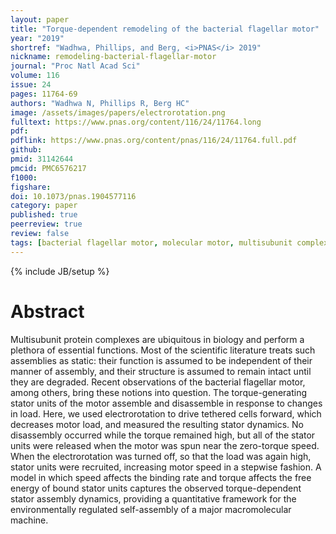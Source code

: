 ```yaml
---
layout: paper
title: "Torque-dependent remodeling of the bacterial flagellar motor"
year: "2019"
shortref: "Wadhwa, Phillips, and Berg, <i>PNAS</i> 2019"
nickname: remodeling-bacterial-flagellar-motor
journal: "Proc Natl Acad Sci"
volume: 116
issue: 24
pages: 11764-69
authors: "Wadhwa N, Phillips R, Berg HC"
image: /assets/images/papers/electrorotation.png
fulltext: https://www.pnas.org/content/116/24/11764.long
pdf: 
pdflink: https://www.pnas.org/content/pnas/116/24/11764.full.pdf
github: 
pmid: 31142644
pmcid: PMC6576217
f1000: 
figshare: 
doi: 10.1073/pnas.1904577116
category: paper
published: true
peerreview: true
review: false
tags: [bacterial flagellar motor, molecular motor, multisubunit complex, regulated self-assembly]
---
```

{% include JB/setup %}

# Abstract 

Multisubunit protein complexes are ubiquitous in biology and perform a plethora of essential functions. Most of the scientific literature treats such assemblies as static: their function is assumed to be independent of their manner of assembly, and their structure is assumed to remain intact until they are degraded. Recent observations of the bacterial flagellar motor, among others, bring these notions into question. The torque-generating stator units of the motor assemble and disassemble in response to changes in load. Here, we used electrorotation to drive tethered cells forward, which decreases motor load, and measured the resulting stator dynamics. No disassembly occurred while the torque remained high, but all of the stator units were released when the motor was spun near the zero-torque speed. When the electrorotation was turned off, so that the load was again high, stator units were recruited, increasing motor speed in a stepwise fashion. A model in which speed affects the binding rate and torque affects the free energy of bound stator units captures the observed torque-dependent stator assembly dynamics, providing a quantitative framework for the environmentally regulated self-assembly of a major macromolecular machine.